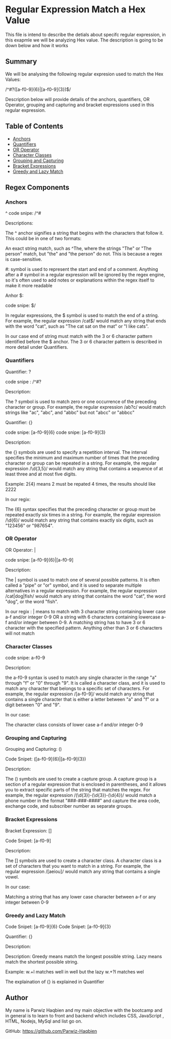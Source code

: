 #  Regular Expression Match a Hex Value

This file is intend to describe the detials about specifc regular expression, in this exapmle we will be analyzing Hex value. The description 
is going to be down below and how it works

## Summary
 We will be analysing the following regular expresion used to match the Hex Values:
 
  /^#?([a-f0-9]{6}|[a-f0-9]{3})$/
  
  Description below will provide details of the anchors, quantifiers, OR Operator, grouping and capturing and bracket expressions used in this regular expression.


## Table of Contents

- [Anchors](#anchors)
- [Quantifiers](#quantifiers)
- [OR Operator](#or-operator)
- [Character Classes](#character-classes)
- [Grouping and Capturing](#grouping-and-capturing)
- [Bracket Expressions](#bracket-expressions)
- [Greedy and Lazy Match](#greedy-and-lazy-match)

## Regex Components

### Anchors
^ code snipe: /^#

Descriptions:

The ^ anchor signifies a string that begins with the characters that follow it. This could be in one of two formats:

An exact string match, such as ^The, where the strings "The" or "The person" match, but "the" and "the person" do not. This is because a regex is case-sensitive.

#: symbol is used to represent the start and end of a comment. Anything after a # symbol in a regular expression will be ignored by the regex engine, so it's often used to add notes or explanations within the regex itself to make it more readable

Anhor $:

code snipe: $/

In regular expressions, the $ symbol is used to match the end of a string. For example, the regular expression /cat$/ would match any string that ends with the word "cat", such as "The cat sat on the mat" or "I like cats".

In our case end of string must match with the 3 or 6 character pattern identified before the $ anchor. The 3 or 6 character pattern is described in more detail under Quantifiers.
### Quantifiers

Quantifier: ?

code snipe : /^#?

Description:

The ? symbol is used to match zero or one occurrence of the preceding character or group. For example, the regular expression /ab?c/ would match strings like "ac", "abc", and "abbc" but not "abcc" or "abbcc"

Quantifier: {}

code snipe: [a-f0-9]{6} code snipe: [a-f0-9]{3}

Description:

the {} symbols are used to specify a repetition interval. The interval specifies the minimum and maximum number of times that the preceding character or group can be repeated in a string. For example, the regular expression /\d{3,5}/ would match any string that contains a sequence of at least three and at most five digits.

Example: 2{4} means 2 must be repated 4 times, the results should like 2222

In our regix: 

The {6} syntax specifies that the preceding character or group must be repeated exactly six times in a string. For example, the regular expression /\d{6}/ would match any string that contains exactly six digits, such as "123456" or "987654".
### OR Operator

OR Operator: |

code snipe: [a-f0-9]{6}|[a-f0-9]

Description: 

The | symbol is used to match one of several possible patterns. It is often called a "pipe" or "or" symbol, and it is used to separate multiple alternatives in a regular expression. For example, the regular expression /cat|dog|fish/ would match any string that contains the word "cat", the word "dog", or the word "fish".

In our regix :
| means to match with 3 character string containing lower case a-f and/or integer 0-9 OR a string with 6 characters containing lowercase a-f and/or integer between 0-9. A matching string has to have 3 or 6 character with the specified pattern. Anything other than 3 or 6 characters will not match
### Character Classes
  
code snipe: a-f0-9

Description:

the a-f0-9 syntax is used to match any single character in the range "a" through "f" or "0" through "9". It is called a character class, and it is used to match any character that belongs to a specific set of characters. For example, the regular expression /[a-f0-9]/ would match any string that contains a single character that is either a letter between "a" and "f" or a digit between "0" and "9".

In our case:

The character class consists of lower case a-f and/or integer 0-9

### Grouping and Capturing

Grouping and Capturing: ()

Code Snipet: ([a-f0-9]{6}|[a-f0-9]{3})

Description:

The () symbols are used to create a capture group. A capture group is a section of a regular expression that is enclosed in parentheses, and it allows you to extract specific parts of the string that matches the regex. For example, the regular expression /(\d{3})-(\d{3})-(\d{4})/ would match a phone number in the format "###-###-####" and capture the area code, exchange code, and subscriber number as separate groups.

### Bracket Expressions

Bracket Expression: []

Code Snipet: [a-f0-9]

Description:

The [] symbols are used to create a character class. A character class is a set of characters that you want to match in a string. For example, the regular expression /[aeiou]/ would match any string that contains a single vowel.

In our case:

Matching a string that has any lower case character between a-f or any integer between 0-9

### Greedy and Lazy Match

Code Snipet: [a-f0-9]{6} Code Snipet: [a-f0-9]{3}

Quantifier: {}

Description:

Description: Greedy means match the longest possible string. Lazy means match the shortest possible string.

Example: w.+l matches well in well but the lazy w.+?l matches wel

The explaination of {} is explained in Quantifier


## Author

My name is Parwiz Haqbien and my main objective with the bootcamp and in general is to learn to front and backend which includes CSS, JavaScript
, HTML, Nodejs, MySql and list go on.

GitHub: https://github.com/Parwiz-Haqbien
